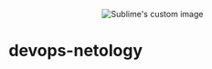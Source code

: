 <p align="center">
  <img src="https://user-images.githubusercontent.com/77498640/140582500-21893a36-d748-414a-8b38-d8ddee7eebd6.png?raw=true" alt="Sublime's custom image"/>
</p>

# devops-netology
